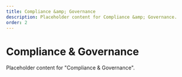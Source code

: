 ```yaml
---
title: Compliance &amp; Governance
description: Placeholder content for Compliance &amp; Governance.
order: 2
---
```


# Compliance &amp; Governance

Placeholder content for "Compliance &amp; Governance".
